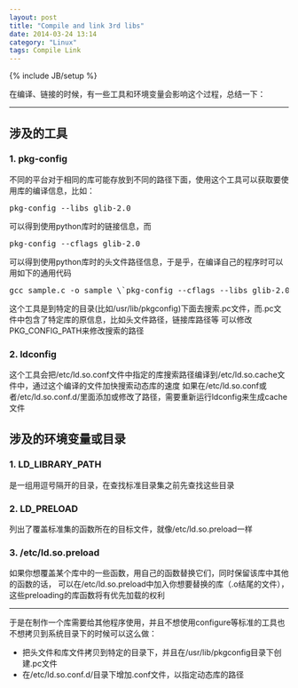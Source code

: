```yaml
---
layout: post
title: "Compile and link 3rd libs"
date: 2014-03-24 13:14
category: "Linux"
tags: Compile Link
---
```

{% include JB/setup %}

在编译、链接的时候，有一些工具和环境变量会影响这个过程，总结一下：

------

## 涉及的工具

### 1. pkg-config
不同的平台对于相同的库可能存放到不同的路径下面，使用这个工具可以获取要使用库的编译信息，比如：

<pre>pkg-config --libs glib-2.0</pre>

可以得到使用python库时的链接信息，而

<pre>pkg-config --cflags glib-2.0</pre>

可以得到使用python库时的头文件路径信息，于是乎，在编译自己的程序时可以用如下的通用代码

<pre>gcc sample.c -o sample \`pkg-config --cflags --libs glib-2.0\`</pre>

这个工具是到特定的目录(比如/usr/lib/pkgconfig)下面去搜索.pc文件，而.pc文件中包含了特定库的原信息，比如头文件路径，链接库路径等
可以修改PKG\_CONFIG\_PATH来修改搜索的路径

### 2. ldconfig
这个工具会把/etc/ld.so.conf文件中指定的库搜索路径编译到/etc/ld.so.cache文件中，通过这个编译的文件加快搜索动态库的速度
如果在/etc/ld.so.conf或者/etc/ld.so.conf.d/里面添加或修改了路径，需要重新运行ldconfig来生成cache文件

## 涉及的环境变量或目录

### 1. LD\_LIBRARY\_PATH
是一组用逗号隔开的目录，在查找标准目录集之前先查找这些目录

### 2. LD\_PRELOAD
列出了覆盖标准集的函数所在的目标文件，就像/etc/ld.so.preload一样

### 3. /etc/ld.so.preload
如果你想覆盖某个库中的一些函数，用自己的函数替换它们，同时保留该库中其他的函数的话，
可以在/etc/ld.so.preload中加入你想要替换的库（.o结尾的文件），这些preloading的库函数将有优先加载的权利

------

于是在制作一个库需要给其他程序使用，并且不想使用configure等标准的工具也不想拷贝到系统目录下的时候可以这么做：

* 把头文件和库文件拷贝到特定的目录下，并且在/usr/lib/pkgconfig目录下创建.pc文件
* 在/etc/ld.so.conf.d/目录下增加.conf文件，以指定动态库的路径
